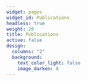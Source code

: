 ```yaml
---
widget: pages
widget_id: Publications
headless: true
weight: 20
title: Publications
active: false
design:
  columns: "2"
  background:
    text_color_light: false
    image_darken: 0
---
```

